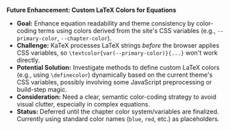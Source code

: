 **Future Enhancement: Custom LaTeX Colors for Equations**

*   **Goal:** Enhance equation readability and theme consistency by color-coding terms using colors derived from the site's CSS variables (e.g., `--primary-color`, `--chapter-color`).
*   **Challenge:** KaTeX processes LaTeX strings *before* the browser applies CSS variables, so `\textcolor{var(--primary-color)}{...}` won't work directly.
*   **Potential Solution:** Investigate methods to define custom LaTeX colors (e.g., using `\definecolor`) dynamically based on the current theme's CSS variables, possibly involving some JavaScript preprocessing or build-step magic.
*   **Consideration:** Need a clear, semantic color-coding strategy to avoid visual clutter, especially in complex equations.
*   **Status:** Deferred until the chapter color system/variables are finalized. Currently using standard color names (`blue`, `red`, etc.) as placeholders.